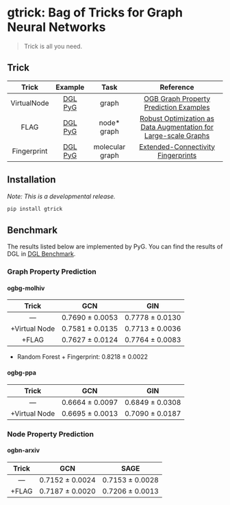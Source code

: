# gtrick: Bag of Tricks for Graph Neural Networks

> Trick is all you need.

## Trick

|     Trick    | Example | Task | Reference |
|:------------:|:------------:|:------------:|:-----:|
| VirtualNode |  [DGL](https://nbviewer.org/github/sangyx/gtrick/blob/main/benchmark/dgl/VirtualNode.ipynb)<br>[PyG](https://nbviewer.org/github/sangyx/gtrick/blob/main/benchmark/pyg/VirtualNode.ipynb) | graph | [OGB Graph Property Prediction Examples](https://github.com/snap-stanford/ogb/tree/master/examples/graphproppred/mol) |
| FLAG |  [DGL](https://nbviewer.org/github/sangyx/gtrick/blob/main/benchmark/dgl/FLAG.ipynb)<br>[PyG](https://nbviewer.org/github/sangyx/gtrick/blob/main/benchmark/pyg/FLAG.ipynb) | node*<br>graph | [Robust Optimization as Data Augmentation for Large-scale Graphs](https://arxiv.org/abs/2010.09891) |
| Fingerprint |  [DGL](https://nbviewer.org/github/sangyx/gtrick/blob/main/benchmark/dgl/Fingerprint.ipynb)<br>[PyG](https://nbviewer.org/github/sangyx/gtrick/blob/main/benchmark/pyg/Fingerprint.ipynb) | molecular graph | [Extended-Connectivity Fingerprints](https://pubs.acs.org/doi/10.1021/ci100050t) |


## Installation

*Note: This is a developmental release.*

```bash
pip install gtrick
```

## Benchmark

The results listed below are implemented by PyG. You can find the results of DGL in [DGL Benchmark](benchmark/dgl/README.md).

### Graph Property Prediction

#### ogbg-molhiv

|     Trick     |       GCN       |       GIN       |
|:-------------:|:---------------:|:---------------:|
|       —       | 0.7690 ± 0.0053 | 0.7778 ± 0.0130 |
| +Virtual Node | 0.7581 ± 0.0135 | 0.7713 ± 0.0036 |
|     +FLAG     | 0.7627 ± 0.0124 | 0.7764 ± 0.0083 |

* Random Forest + Fingerprint: 0.8218 ± 0.0022

#### ogbg-ppa

|     Trick     |       GCN       |       GIN       |
|:-------------:|:---------------:|:---------------:|
|       —       | 0.6664 ± 0.0097 | 0.6849 ± 0.0308 |
| +Virtual Node | 0.6695 ± 0.0013 | 0.7090 ± 0.0187 |

### Node Property Prediction

#### ogbn-arxiv

|     Trick     |       GCN       |       SAGE      |
|:-------------:|:---------------:|:---------------:|
|       —       | 0.7152 ± 0.0024 | 0.7153 ± 0.0028 |
|     +FLAG     | 0.7187 ± 0.0020 | 0.7206 ± 0.0013 |
